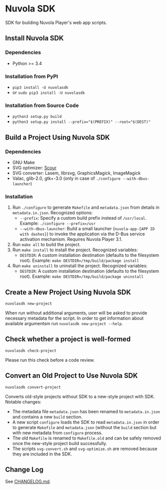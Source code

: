 Nuvola SDK
==========

SDK for building Nuvola Player's web app scripts.

Install Nuvola SDK
------------------

### Dependencies

  - Python >= 3.4

### Installation from PyPI

  * `pip3 install -U nuvolasdk`
  * or `sudo pip3 install -U nuvolasdk`

### Installation from Source Code

  * `python3 setup.py build`
  * `python3 setup.py install --prefix="$(PREFIX)" --root="$(DEST)"`
 

Build a Project Using Nuvola SDK
--------------------------------

### Dependencies

  * GNU Make
  * SVG optimizer: [Scour](https://github.com/codedread/scour)
  * SVG converter: Lasem, librsvg, GraphicsMagick, ImageMagick
  * Valac, glib-2.0, gtk+-3.0 (only in case of `./configure --with-dbus-launcher`)


### Installation

 1. Run `./configure` to generate `Makefile` and `metadata.json` from details in `metadata.in.json`. Recognized options:
      - `--prefix`: Specify a custom build prefix instead of `/usr/local`. Example: `./configure --prefix=/usr`
      - `--with-dbus-launcher`: Build a small launcher (`nuvola-app-{APP ID with dashes}`) to invoke the application
         via the D-Bus service activation mechanism. Requires Nuvola Player 3.1.
 2. Run `make all` to build the project.
 3. Run `make install` to install the project. Recognized variables:
      - `DESTDIR`: A custom installation destination (defaults to the filesystem root).
         Example: `make DESTDIR=/tmp/build/package install`
 4. Run `make uninstall` to uninstall the project. Recognized variables:
      - `DESTDIR`: A custom installation destination (defaults to the filesystem root).
         Example: `make DESTDIR=/tmp/build/package uninstall`

Create a New Project Using Nuvola SDK
-------------------------------------

```
nuvolasdk new-project
```

When run without additional arguments, user will be asked to provide necessary metadata for the script.
In order to get information about available argumentsm run `nuvolasdk new-project --help`.

Check whether a project is well-formed
--------------------------------------

```
nuvolasdk check-project
```

Please run this check before a code review.

Convert an Old Project to Use Nuvola SDK
----------------------------------------

```
nuvolasdk convert-project
```

Converts old-style projects without SDK to a new-style project with SDK. Notable changes:

  * The metadata file `metadata.json` has been renamed to `metadata.in.json` and contains a new `build` section.
  * A new script `configure` loads the SDK to read `metadata.in.json` in order to generate `Makefile` and
    `metadata.json` (without the `build` section but with new metadata from `configure` process.
  * The old `Makefile` is renamed to `Makefile.old` and can be safely removed once the new-style
    project build successfully.
  * The scripts `svg-convert.sh` and `svg-optimize.sh` are removed because they are included in the SDK.

Change Log
----------

See [CHANGELOG.md](./CHANGELOG.md).

